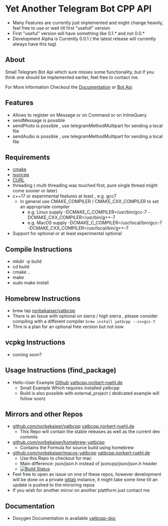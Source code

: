 # Yet Another Telegram Bot CPP API


* Many Features are currently just implemented and might change heavily, feel free to use or wait till first "usefull" version
* First "useful" version will have something like 0.1.* and not 0.0.*
* Development Alpha is Currently 0.0.1 ( the latest release will currently always have this tag)


## About 
Small Telegram Bot Api which sure misses some functionality, but if you think one should be implemented earlier, feel free to contact me.

For More Information Checkout the [Documentation](https://yatbcpp.norbert-ruehl.de/doc) or [Bot Api](https://core.telegram.org/bots/api)


## Features 
* Allows to register on Message or on Command or on InlineQuery
* sendMessage is possible
* sendPhoto is possible , use telegramMethodMultipart for sending a local file
* sendAudio is possible , use telegramMethodMultipart for sending a local file

## Requirements 
* [cmake](https://cmake.org/) 
* [jsoncpp](https://github.com/open-source-parsers/jsoncpp)
* [CURL](https://github.com/curl/curl)
* threading ( multi threading was touched first, pure single thread might come sooner or later)
* c++17 or experimental features at least , e.g. gcc7
    * In general use CMAKE_COMPILER / CMAKE_CXX_COMPILER to set an appropriate compiler
        * e.g. Linux supply -DCMAKE_C_COMPILER=/usr/bin/gcc-7 -DCMAKE_CXX_COMPILER=/usr/bin/g++-7
        * e.g. MacOS supply -DCMAKE_C_COMPILER=/usr/local/bin/gcc-7 -DCMAKE_CXX_COMPILER=/usr/local/bin/g++-7
* Support for optional or at least experimental optional        

## Compile Instructions
* mkdir -p build
* cd build
* cmake ..
* make
* sudo make install

## Homebrew Instructions
* brew tap [norbekaiser/yatbcpp](https://github.com/norbekaiser/homebrew-yatbcpp)
* There is an Issue with optional on sierra / high sierra , please consider compiling with a different compiler  ```brew install yatbcpp --cc=gcc-7```
* Thre is a plan for an optional free version but not now  

## vcpkg Instructions
* coming soon?

## Usage Instructions (find_package)
* Hello-User Example [Github](https://github.com/norbekaiser/yatbcpp-example-hello-user) [yatbcpp.norbert-ruehl.de](https://yatbcpp.norbert-ruehl.de/src/?p=yatbcpp-example-hello-user;a=tree)
    * Small Example Which requires installed yatbcpp
    * Build is also possible with external_project ( dedicated example will follow soon)

## Mirrors and other Repos
* [github.com/norbekaiser/yatbcpp](https://github.com/norbekaiser/yatbcpp.git) [yatbcpp.norbert-ruehl.de](https://yatbcpp.norbert-ruehl.de/src/?p=yatbcpp;a=tree)
    * This Repo will contain the stable releases as well as the current dev commits
* [github.com/norbekaiser/homebrew-yatbcpp](https://github.com/norbekaiser/homebrew-yatbcpp.git)
    * Contains the Formula for source build using homebrew
* [github.com/norbekaiser/macos-yatbcpp](https://github.com/norbekaiser/yatbcpp-macos) [yatbcpp.norbert-ruehl.de](https://yatbcpp.norbert-ruehl.de/src/?p=yatbcpp-macos;a=tree)
    * Use this Repo to checkout for mac
    * Main difference: json/json.h instead of jsoncpp/json/json.h header
    * [![Build Status](https://travis-ci.org/norbekaiser/yatbcpp-macos.svg?branch=master)](https://travis-ci.org/norbekaiser/yatbcpp-macos)
* Feel free to open an issue on one of these repos, however development will be done on a private [gitlab](https://gitlab.norbert-ruehl.de/yatbcpp/yatbcpp) instance, it might take some time till an update is pushed to the mirroring repos
* If you wish for another mirror on another plattform just contact me

## Documentation
* Doxygen Documentation is available [yatbcpp-doc](https://yatbcpp.norbert-ruehl.de/doc)
